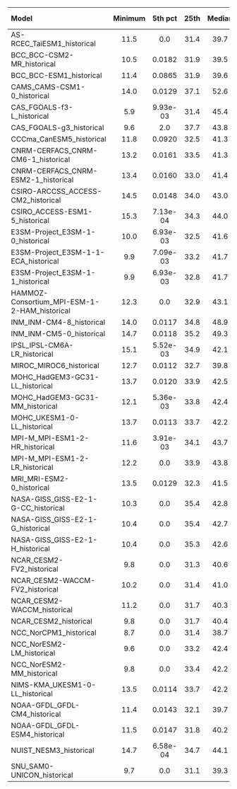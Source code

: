 Model | Minimum | 5th pct | 25th | Median | 75th | 95th pct | Maximum
 :-- |  :--:  |  :--:  |  :--:  |  :--:  |  :--:  |  :--:  |  :--: 
AS-RCEC_TaiESM1_historical |    11.5 | 0.0 |    31.4 |    39.7 |    59.0 |   219.4 |    11.5
BCC_BCC-CSM2-MR_historical |    10.5 |  0.0182 |    31.9 |    39.5 |    59.4 |   201.6 |    10.5
BCC_BCC-ESM1_historical |    11.4 |  0.0865 |    31.9 |    39.6 |    60.0 |   202.4 |    11.4
CAMS_CAMS-CSM1-0_historical |    14.0 |  0.0129 |    37.1 |    52.6 |    61.0 |   200.3 |    14.0
CAS_FGOALS-f3-L_historical |     5.9 |  9.93e-03 |    31.4 |    45.4 |    64.6 |   208.5 |     5.9
CAS_FGOALS-g3_historical |     9.6 |     2.0 |    37.7 |    43.8 |    63.6 |   218.4 |    10.8
CCCma_CanESM5_historical |    11.8 |  0.0920 |    32.5 |    41.3 |    64.0 |   206.6 |    11.8
CNRM-CERFACS_CNRM-CM6-1_historical |    13.2 |  0.0161 |    33.5 |    41.3 |    61.8 |   233.3 |    13.2
CNRM-CERFACS_CNRM-ESM2-1_historical |    13.4 |  0.0160 |    33.0 |    41.4 |    59.5 |   228.0 |    13.4
CSIRO-ARCCSS_ACCESS-CM2_historical |    14.5 |  0.0148 |    34.0 |    43.0 |    63.0 |   199.9 |    14.5
CSIRO_ACCESS-ESM1-5_historical |    15.3 |  7.13e-04 |    34.3 |    44.0 |    62.2 |   220.7 |    15.3
E3SM-Project_E3SM-1-0_historical |    10.0 |  6.93e-03 |    32.5 |    41.6 |    60.2 |   208.7 |    11.4
E3SM-Project_E3SM-1-1-ECA_historical |     9.9 |  7.09e-03 |    33.2 |    41.7 |    62.1 |   209.5 |    11.6
E3SM-Project_E3SM-1-1_historical |     9.9 |  6.93e-03 |    32.8 |    41.7 |    60.9 |   212.8 |    11.4
HAMMOZ-Consortium_MPI-ESM-1-2-HAM_historical |    12.3 | 0.0 |    32.9 |    43.1 |    60.1 |   214.5 |    14.4
INM_INM-CM4-8_historical |    14.0 |  0.0117 |    34.8 |    48.9 |    69.9 |   208.0 |    14.8
INM_INM-CM5-0_historical |    14.7 |  0.0118 |    35.2 |    49.3 |    70.0 |   207.6 |    15.0
IPSL_IPSL-CM6A-LR_historical |    15.1 |  5.52e-03 |    34.9 |    42.1 |    62.5 |   217.2 |    15.1
MIROC_MIROC6_historical |    12.7 |  0.0112 |    32.7 |    39.8 |    57.5 |   226.0 |    13.2
MOHC_HadGEM3-GC31-LL_historical |    13.7 |  0.0120 |    33.9 |    42.5 |    67.0 |   210.1 |    13.8
MOHC_HadGEM3-GC31-MM_historical |    12.1 |  5.36e-03 |    33.8 |    42.4 |    65.9 |   210.8 |    13.6
MOHC_UKESM1-0-LL_historical |    13.7 |  0.0113 |    33.7 |    42.2 |    67.7 |   210.4 |    13.7
MPI-M_MPI-ESM1-2-HR_historical |    11.6 |  3.91e-03 |    34.1 |    43.7 |    62.4 |   213.0 |    13.7
MPI-M_MPI-ESM1-2-LR_historical |    12.2 | 0.0 |    33.9 |    43.8 |    63.3 |   214.8 |    14.6
MRI_MRI-ESM2-0_historical |    13.5 |  0.0129 |    32.3 |    41.5 |    68.3 |   219.4 |    13.5
NASA-GISS_GISS-E2-1-G-CC_historical |    10.3 | 0.0 |    35.4 |    42.8 |    69.8 |   219.9 |    11.2
NASA-GISS_GISS-E2-1-G_historical |    10.4 | 0.0 |    35.4 |    42.7 |    70.0 |   219.6 |    11.0
NASA-GISS_GISS-E2-1-H_historical |    10.4 | 0.0 |    35.3 |    42.6 |    69.3 |   220.0 |    11.3
NCAR_CESM2-FV2_historical |     9.8 | 0.0 |    31.3 |    40.6 |    58.5 |   221.8 |    11.0
NCAR_CESM2-WACCM-FV2_historical |    10.2 | 0.0 |    31.4 |    41.0 |    59.7 |   221.7 |    11.1
NCAR_CESM2-WACCM_historical |    11.2 | 0.0 |    31.7 |    40.3 |    60.2 |   221.1 |    11.2
NCAR_CESM2_historical |     9.8 | 0.0 |    31.7 |    40.4 |    59.3 |   220.1 |    11.2
NCC_NorCPM1_historical |     8.7 | 0.0 |    31.4 |    38.7 |    61.3 |   226.7 |     9.6
NCC_NorESM2-LM_historical |     9.6 | 0.0 |    33.2 |    42.4 |    59.4 |   221.7 |    11.1
NCC_NorESM2-MM_historical |     9.8 | 0.0 |    33.4 |    42.2 |    59.6 |   221.7 |    11.2
NIMS-KMA_UKESM1-0-LL_historical |    13.5 |  0.0114 |    33.7 |    42.2 |    67.8 |   210.5 |    14.5
NOAA-GFDL_GFDL-CM4_historical |    11.4 |  0.0143 |    32.1 |    39.7 |    66.9 |   212.8 |    11.6
NOAA-GFDL_GFDL-ESM4_historical |    11.5 |  0.0147 |    31.8 |    40.2 |    63.0 |   218.2 |    11.7
NUIST_NESM3_historical |    14.7 |  6.58e-04 |    34.7 |    44.1 |    64.1 |   209.5 |    14.7
SNU_SAM0-UNICON_historical |     9.7 | 0.0 |    31.1 |    39.3 |    60.2 |   217.3 |    10.0
